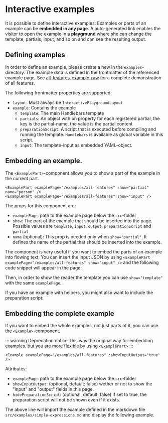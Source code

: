 # Interactive examples

It is possible to define interactive examples. Examples or parts of an example can be **embedded in any page**. A
auto-generated link enables the visitor to open the example in a **playground** where she can change the template,
partials, input, and so on and can see the resulting output.

## Defining examples

In order to define an example, please create a new in the `examples`-directory. The example data is defined in the
frontmatter of the referenced example page. See [all-features-example-raw](../examples/all-features.md) for a complete
demonstration of all features.

The following frontmatter properties are supported:

- `layout`: Must always be `InteractivePlaygroundLayout`
- `example`: Contains the example
  - `template`: The main Handlebars template
  - `partials`: An object with on property for each registered partial, the key is the partial-name, the value is the
    partial content
  - `preparationScript`: A script that is executed before compiling and running the template. `Handlebars` is available
    as global variable in this script.
  - `input`: The template-input as embedded YAML-object.

## Embedding an example.

The `<ExamplePart>`-component allows you to show a part of the example in the current part.

```vue
<ExamplePart examplePage="/examples/all-features" show="partial" name="person" />
<ExamplePart examplePage="/examples/all-features" show="input" />
```

The props for this component are:

- `examplePage`: path to the example page below the `src`-folder
- `show`: The part of the example that should be inserted into the page. Possible values are `template`, `input`,
  `output`, `preparationScript` and `partial`
- `name` (optional): This prop is needed only when `show="partial"`. It defines the name of the partial that should be
  inserted into the example.

The component is very useful if you want to embed the parts of an example into flowing text, You can insert the input
JSON by using `<ExamplePart examplePage="/examples/all-features" show="input" />` and the following code snippet will
appear in the page:   
<ExamplePart examplePage="/examples/all-features" show="input" />

Then, in order to show the reader the template you can use `show="template"` with the same `examplePage`.

<ExamplePart examplePage="/examples/all-features" show="template" />

If you have an example with helpers, you might also want to include the preparation script:

<ExamplePart examplePage="/examples/all-features" show="preparationScript" />

## Embedding the complete example

If you want to embed the whole examples, not just parts of it, you can use the `<Example>`-component.

::: warning Deprecation notice This was the original way for embedding examples, but you are more flexible by using
`<ExamplePart>` :::

```vue
<Example examplePage="/examples/all-features" :showInputOutput="true" />
```

Attributes:

- `examplePage`: path to the example page below the `src`-folder
- `showInputOutput`: (optional, default: false) wether or not to show the "input" and "output" fields in this page.
- `hidePreparationScript`: (optional, default: false) if set to true, the preparation script will not be shown even if
  it exists.

The above line will import the example defined in the markdown file `src/examples/simple-expressions.md` and display the
following example.

<Example examplePage="/examples/all-features" :showInputOutput="true" />
